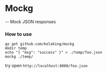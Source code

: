 # Mockg

--
Mock JSON responses


### How to use

```
go get github.com/kelaking/mockg
mkdir temp
echo "{ "msg": "success" }" > ./temp/foo.json
mockg ./temp/
```
try open `http://localhost:8080/foo.json`
